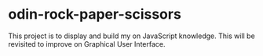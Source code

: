 # odin-rock-paper-scissors

This project is to display and build my on JavaScript knowledge. This will be revisited to improve on Graphical User Interface.